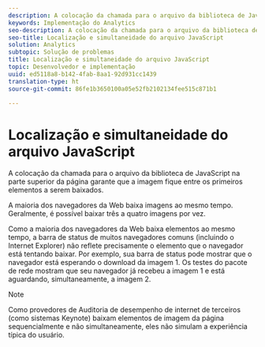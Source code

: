 ```yaml
---
description: A colocação da chamada para o arquivo da biblioteca de JavaScript na parte superior da página garante que a imagem fique entre os primeiros elementos a serem baixados.
keywords: Implementação do Analytics
seo-description: A colocação da chamada para o arquivo da biblioteca de JavaScript na parte superior da página garante que a imagem fique entre os primeiros elementos a serem baixados.
seo-title: Localização e simultaneidade do arquivo JavaScript
solution: Analytics
subtopic: Solução de problemas
title: Localização e simultaneidade do arquivo JavaScript
topic: Desenvolvedor e implementação
uuid: ed5118a8-b142-4fab-8aa1-92d931cc1439
translation-type: ht
source-git-commit: 86fe1b3650100a05e52fb2102134fee515c871b1

---
```



# Localização e simultaneidade do arquivo JavaScript

A colocação da chamada para o arquivo da biblioteca de JavaScript na parte superior da página garante que a imagem fique entre os primeiros elementos a serem baixados.

A maioria dos navegadores da Web baixa imagens ao mesmo tempo. Geralmente, é possível baixar três a quatro imagens por vez.

Como a maioria dos navegadores da Web baixa elementos ao mesmo tempo, a barra de status de muitos navegadores comuns (incluindo o Internet Explorer) não reflete precisamente o elemento que o navegador está tentando baixar. Por exemplo, sua barra de status pode mostrar que o navegador está esperando o download da imagem 1. Os testes do pacote de rede mostram que seu navegador já recebeu a imagem 1 e está aguardando, simultaneamente, a imagem 2.

>[!NOTE]
>
>Como provedores de Auditoria de desempenho de internet de terceiros (como sistemas Keynote) baixam elementos de imagem da página sequencialmente e não simultaneamente, eles não simulam a experiência típica do usuário.

